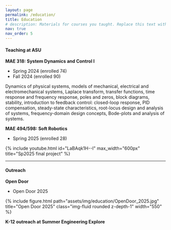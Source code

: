 ```yaml
---
layout: page
permalink: /education/
title: Education
# description: Materials for courses you taught. Replace this text with your description.
nav: true
nav_order: 5
---
```

#### Teaching at ASU

**MAE 318: System Dynamics and Control I**

- Spring 2024 (enrolled 74)
- Fall 2024 (enrolled 90)

Dynamics of physical systems, models of mechanical, electrical and electromechanical systems, Laplace transform, transfer functions, time response and frequency response, poles and zeros, block diagrams, stability, introduction to feedback control: closed-loop response, PID compensation, steady-state characteristics, root-locus design and analysis of systems, frequency-domain design concepts, Bode-plots and analysis of systems.


**MAE 494/598: Soft Robotics**
- Spring 2025 (enrolled 28)

<div class="row mt-2">
    <div class="col-sm mt-3 mt-md-0">
       {% include youtube.html id="LaBAqk1H--I" max_width="600px" title="Sp2025 final project" %}
    </div>
</div>





----------
#### Outreach

**Open Door**
 - Open Door 2025
<div class="row mt-2">
    <div class="col-sm mt-3 mt-md-0 text-center">
        {% include figure.html path="assets/img/education/OpenDoor_2025.jpg" title="Open Door 2025" class="img-fluid rounded z-depth-1" width="550" %}
    </div>
</div>


**K-12 outreach at Summer Engineering Explore**


